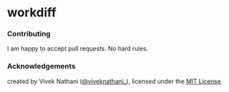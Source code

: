 # workdiff

### Contributing

I am happy to accept pull requests. No hard rules.

### Acknowledgements

created by Vivek Nathani ([@viveknathani_](https://twitter.com/viveknathani_)), licensed under the [MIT License](./LICENSE).
